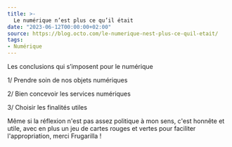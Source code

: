 ```yaml
---
title: >-
  Le numérique n’est plus ce qu’il était
date: "2023-06-12T00:00:00+02:00"
source: https://blog.octo.com/le-numerique-nest-plus-ce-quil-etait/
tags:
- Numérique
---
```


Les conclusions qui s’imposent pour le numérique 

1/ Prendre soin de nos objets numériques

2/ Bien concevoir les services numériques

3/ Choisir les finalités utiles 

Même si la réflexion n'est pas assez politique à mon sens, c'est honnête et utile, avec en plus un jeu de cartes rouges et vertes pour faciliter l'appropriation, merci Frugarilla !